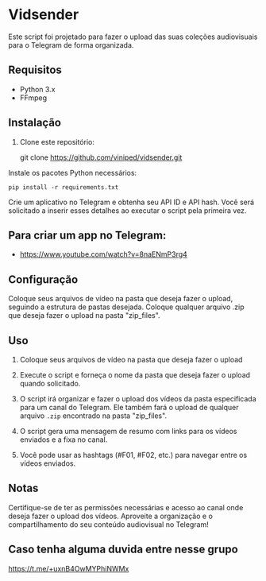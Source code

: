 # Vidsender

Este script foi projetado para fazer o upload das suas coleções audiovisuais para o Telegram de forma organizada.

## Requisitos

- Python 3.x
- FFmpeg

## Instalação

1. Clone este repositório:


   	git clone https://github.com/viniped/vidsender.git


Instale os pacotes Python necessários:


	pip install -r requirements.txt

Crie um aplicativo no Telegram e obtenha seu API ID e API hash. Você será solicitado a inserir esses detalhes ao executar o script pela primeira vez.

## Para criar um app no Telegram: 

 - https://www.youtube.com/watch?v=8naENmP3rg4

## Configuração

Coloque seus arquivos de vídeo na pasta que deseja fazer o upload, seguindo a estrutura de pastas desejada.
Coloque qualquer arquivo .zip que deseja fazer o upload na pasta "zip_files".


## Uso

1. Coloque seus arquivos de vídeo na pasta que deseja fazer o upload


2. Execute o script e forneça o nome da pasta que deseja fazer o upload quando solicitado.

3. O script irá organizar e fazer o upload dos vídeos da pasta especificada para um canal do Telegram. Ele também fará o upload de qualquer arquivo `.zip` encontrado na pasta "zip_files".

4. O script gera uma mensagem de resumo com links para os vídeos enviados e a fixa no canal.

5. Você pode usar as hashtags (#F01, #F02, etc.) para navegar entre os vídeos enviados.

## Notas

Certifique-se de ter as permissões necessárias e acesso ao canal onde deseja fazer o upload dos vídeos.
Aproveite a organização e o compartilhamento do seu conteúdo audiovisual no Telegram!

## Caso tenha alguma duvida entre nesse grupo

https://t.me/+uxnB4OwMYPhiNWMx

